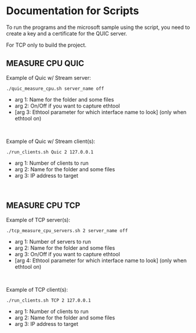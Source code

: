# Documentation for Scripts

To run the programs and the microsoft sample using the script, you need to create a key and a certificate for the QUIC server.

For TCP only to build the project.

## MEASURE CPU QUIC 

Example of Quic w/ Stream server:

```
./quic_measure_cpu.sh server_name off
```

- arg 1: Name for the folder and some files
- arg 2: On/Off if you want to capture ethtool
- [arg 3: Ethtool parameter for which interface name to look] (only when ethtool on)
<br />

Example of Quic w/ Stream client(s):

```
./run_clients.sh Quic 2 127.0.0.1
```

- arg 1: Number of clients to run
- arg 2: Name for the folder and some files
- arg 3: IP address to target 
<br />


## MEASURE CPU TCP

Example of TCP server(s):

```
./tcp_measure_cpu_servers.sh 2 server_name off
```

- arg 1: Number of servers to run
- arg 2: Name for the folder and some files
- arg 3: On/Off if you want to capture ethtool
- [arg 4: Ethtool parameter for which interface name to look] (only when ethtool on) 
<br />

Example of TCP client(s):

```
./run_clients.sh TCP 2 127.0.0.1
```

- arg 1: Number of clients to run
- arg 2: Name for the folder and some files
- arg 3: IP address to target 
<br />
